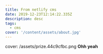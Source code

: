 ```yaml
---
title: From netlify cms
date: 2019-12-23T12:14:22.335Z
description: desc
tags:
  - cms
cover: '/content/assets/about.jpg'
---
```


cover: /assets/prize.44c9cfbc.png
**Ohh yeah**

